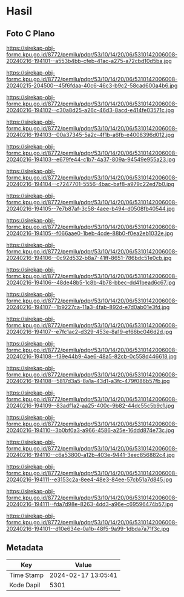 # Hasil

## Foto C Plano

https://sirekap-obj-formc.kpu.go.id/8772/pemilu/pdpr/53/10/14/20/06/5310142006008-20240216-194101--a553b4bb-cfeb-41ac-a275-a72cbd10d5ba.jpg

https://sirekap-obj-formc.kpu.go.id/8772/pemilu/pdpr/53/10/14/20/06/5310142006008-20240215-204500--45f6fdaa-40c6-46c3-b9c2-58cad600a4b6.jpg

https://sirekap-obj-formc.kpu.go.id/8772/pemilu/pdpr/53/10/14/20/06/5310142006008-20240216-194102--c30a8d25-a26c-46d3-8acd-e414fe03571c.jpg

https://sirekap-obj-formc.kpu.go.id/8772/pemilu/pdpr/53/10/14/20/06/5310142006008-20240216-194103--00a37345-5a2c-4f1b-a6fb-e4008396d012.jpg

https://sirekap-obj-formc.kpu.go.id/8772/pemilu/pdpr/53/10/14/20/06/5310142006008-20240216-194103--e679fe44-c1b7-4a37-809a-94549e955a23.jpg

https://sirekap-obj-formc.kpu.go.id/8772/pemilu/pdpr/53/10/14/20/06/5310142006008-20240216-194104--c7247701-5556-4bac-baf8-a979c22ed7b0.jpg

https://sirekap-obj-formc.kpu.go.id/8772/pemilu/pdpr/53/10/14/20/06/5310142006008-20240216-194105--7e7b87af-3c58-4aee-b494-d0508fb40544.jpg

https://sirekap-obj-formc.kpu.go.id/8772/pemilu/pdpr/53/10/14/20/06/5310142006008-20240216-194105--f066aae0-1beb-4cde-88b0-f0ea2eb1032e.jpg

https://sirekap-obj-formc.kpu.go.id/8772/pemilu/pdpr/53/10/14/20/06/5310142006008-20240216-194106--0c92d532-b8a7-41ff-8651-786bdc51e0cb.jpg

https://sirekap-obj-formc.kpu.go.id/8772/pemilu/pdpr/53/10/14/20/06/5310142006008-20240216-194106--48de48b5-1c8b-4b78-bbec-dd41bead6c67.jpg

https://sirekap-obj-formc.kpu.go.id/8772/pemilu/pdpr/53/10/14/20/06/5310142006008-20240216-194107--1b9227ca-11a3-4fab-892d-e7d0ab01e3fd.jpg

https://sirekap-obj-formc.kpu.go.id/8772/pemilu/pdpr/53/10/14/20/06/5310142006008-20240216-194107--e7fc1ac2-d329-453e-8a19-ef66bc046d2d.jpg

https://sirekap-obj-formc.kpu.go.id/8772/pemilu/pdpr/53/10/14/20/06/5310142006008-20240216-194108--f39e44b9-4ae6-48a5-82cb-0c558d446618.jpg

https://sirekap-obj-formc.kpu.go.id/8772/pemilu/pdpr/53/10/14/20/06/5310142006008-20240216-194108--5817d3a5-8a1a-43d1-a3fc-479f086b57fb.jpg

https://sirekap-obj-formc.kpu.go.id/8772/pemilu/pdpr/53/10/14/20/06/5310142006008-20240216-194109--83adf1a2-aa25-400c-9b82-44dc55c5b9c1.jpg

https://sirekap-obj-formc.kpu.go.id/8772/pemilu/pdpr/53/10/14/20/06/5310142006008-20240216-194110--3b0bf0a3-a966-4586-a25e-16ddd874e73c.jpg

https://sirekap-obj-formc.kpu.go.id/8772/pemilu/pdpr/53/10/14/20/06/5310142006008-20240216-194110--c6a53800-a12b-403e-9441-3eec856882c4.jpg

https://sirekap-obj-formc.kpu.go.id/8772/pemilu/pdpr/53/10/14/20/06/5310142006008-20240216-194111--e3153c2a-8ee4-48e3-84ee-57cb51a7d845.jpg

https://sirekap-obj-formc.kpu.go.id/8772/pemilu/pdpr/53/10/14/20/06/5310142006008-20240216-194111--fda7d98e-8263-4dd3-a96e-c69596474b57.jpg

https://sirekap-obj-formc.kpu.go.id/8772/pemilu/pdpr/53/10/14/20/06/5310142006008-20240216-194101--d10e634e-0a1b-48f5-9a99-1dbda7a71f3c.jpg


## Metadata

| Key        | Value               |
| ---------- | ------------------- |
| Time Stamp | 2024-02-17 13:05:41 |
| Kode Dapil | 5301                |



